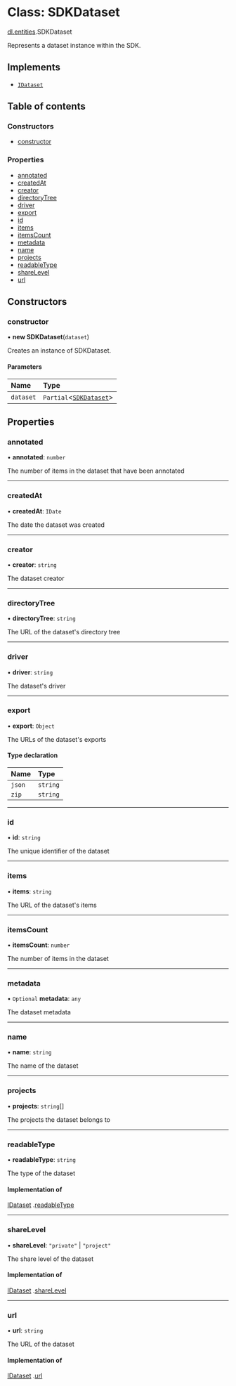 # Class: SDKDataset

[dl.entities](./index.md).SDKDataset

Represents a dataset instance within the SDK.

## Implements

- [`IDataset`](../interfaces/sdkApi_interfaces_entities_iDataset.IDataset.md)

## Table of contents

### Constructors

- [constructor](sdkApi_interfaces_entities_iDataset.SDKDataset.md#constructor)

### Properties

- [annotated](sdkApi_interfaces_entities_iDataset.SDKDataset.md#annotated)
- [createdAt](sdkApi_interfaces_entities_iDataset.SDKDataset.md#createdat)
- [creator](sdkApi_interfaces_entities_iDataset.SDKDataset.md#creator)
- [directoryTree](sdkApi_interfaces_entities_iDataset.SDKDataset.md#directorytree)
- [driver](sdkApi_interfaces_entities_iDataset.SDKDataset.md#driver)
- [export](sdkApi_interfaces_entities_iDataset.SDKDataset.md#export)
- [id](sdkApi_interfaces_entities_iDataset.SDKDataset.md#id)
- [items](sdkApi_interfaces_entities_iDataset.SDKDataset.md#items)
- [itemsCount](sdkApi_interfaces_entities_iDataset.SDKDataset.md#itemscount)
- [metadata](sdkApi_interfaces_entities_iDataset.SDKDataset.md#metadata)
- [name](sdkApi_interfaces_entities_iDataset.SDKDataset.md#name)
- [projects](sdkApi_interfaces_entities_iDataset.SDKDataset.md#projects)
- [readableType](sdkApi_interfaces_entities_iDataset.SDKDataset.md#readabletype)
- [shareLevel](sdkApi_interfaces_entities_iDataset.SDKDataset.md#sharelevel)
- [url](sdkApi_interfaces_entities_iDataset.SDKDataset.md#url)

## Constructors

### constructor

• **new SDKDataset**(`dataset`)

Creates an instance of SDKDataset.

#### Parameters

| Name | Type |
| :------ | :------ |
| `dataset` | `Partial`<[`SDKDataset`](sdkApi_interfaces_entities_iDataset.SDKDataset.md)> |

## Properties

### annotated

• **annotated**: `number`

The number of items in the dataset that have been annotated

___

### createdAt

• **createdAt**: `IDate`

The date the dataset was created

___

### creator

• **creator**: `string`

The dataset creator

___

### directoryTree

• **directoryTree**: `string`

The URL of the dataset's directory tree

___

### driver

• **driver**: `string`

The dataset's driver

___

### export

• **export**: `Object`

The URLs of the dataset's exports

#### Type declaration

| Name | Type |
| :------ | :------ |
| `json` | `string` |
| `zip` | `string` |

___

### id

• **id**: `string`

The unique identifier of the dataset

___

### items

• **items**: `string`

The URL of the dataset's items

___

### itemsCount

• **itemsCount**: `number`

The number of items in the dataset

___

### metadata

• `Optional` **metadata**: `any`

The dataset metadata

___

### name

• **name**: `string`

The name of the dataset

___

### projects

• **projects**: `string`[]

The projects the dataset belongs to

___

### readableType

• **readableType**: `string`

The type of the dataset

#### Implementation of

[IDataset](../interfaces/sdkApi_interfaces_entities_iDataset.IDataset.md)
.[readableType](../interfaces/sdkApi_interfaces_entities_iDataset.IDataset.md#readabletype)

___

### shareLevel

• **shareLevel**: ``"private"`` \| ``"project"``

The share level of the dataset

#### Implementation of

[IDataset](../interfaces/sdkApi_interfaces_entities_iDataset.IDataset.md)
.[shareLevel](../interfaces/sdkApi_interfaces_entities_iDataset.IDataset.md#sharelevel)

___

### url

• **url**: `string`

The URL of the dataset

#### Implementation of

[IDataset](../interfaces/sdkApi_interfaces_entities_iDataset.IDataset.md)
.[url](../interfaces/sdkApi_interfaces_entities_iDataset.IDataset.md#url)
